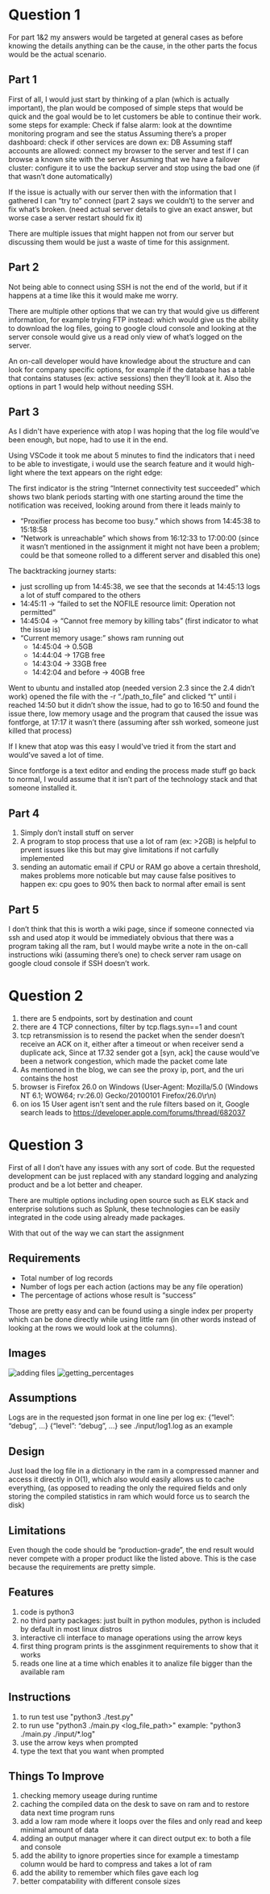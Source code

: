 # Question 1
For part 1&2 my answers would be targeted at general cases as before knowing the details anything can be the cause, in the other parts the focus would be the actual scenario.

## Part 1
First of all, I would just start by thinking of a plan (which is actually important), the plan would be composed of simple steps that would be quick and the goal would be to let customers be able to continue their work. some steps for example:
Check if false alarm: look at the downtime monitoring program and see the status
Assuming there’s a proper dashboard: check if other services are down ex: DB
Assuming staff accounts are allowed: connect my browser to the server and test if I can browse a known site with the server
Assuming that we have a failover cluster: configure it to use the backup server and stop using the bad one (if that wasn’t done automatically)

If the issue is actually with our server then with the information that I gathered I can “try to” connect (part 2 says we couldn’t) to the server and fix what’s broken. (need actual server details to give an exact answer, but worse case a server restart should fix it)

There are multiple issues that might happen not from our server but discussing them would be just a waste of time for this assignment.

## Part 2
Not being able to connect using SSH is not the end of the world, but if it happens at a time like this it would make me worry.

There are multiple other options that we can try that would give us different information, for example trying FTP instead: which would give us the ability to download the log files, going to google cloud console and looking at the server console would give us a read only view of what’s logged on the server.

An on-call developer would have knowledge about the structure and can look for company specific options, for example if the database has a table that contains statuses (ex: active sessions) then they’ll look at it. Also the options in part 1 would help without needing SSH.

## Part 3
As I didn't have experience with atop I was hoping that the log file would’ve been enough, but nope, had to use it in the end.

Using VSCode it took me about 5 minutes to find the indicators that i need to be able to investigate, i would use the search feature and it would high-light where the text appears on the right edge:

The first indicator is the string “Internet connectivity test succeeded” which shows two blank periods starting with one starting around the time the notification was received, looking around from there it leads mainly to
* “Proxifier process has become too busy.” which shows from 14:45:38 to 15:18:58
* “Network is unreachable” which shows from 16:12:33 to 17:00:00 (since it wasn’t mentioned in the assignment it might not have been a problem; could be that someone rolled to a different server and disabled this one)

The backtracking journey starts: 
* just scrolling up from 14:45:38, we see that the seconds at 14:45:13 logs a lot of stuff compared to the others
* 14:45:11 -> “failed to set the NOFILE resource limit: Operation not permitted”
* 14:45:04 -> “Cannot free memory by killing tabs” (first indicator to what the issue is)
* “Current memory usage:” shows ram running out
  * 14:45:04 -> 0.5GB
  * 14:44:04 -> 17GB free
  * 14:43:04 -> 33GB free
  * 14:42:04 and before -> 40GB free

Went to ubuntu and installed atop (needed version 2.3 since the 2.4 didn’t work) opened the file with the -r “./path_to_file” and clicked “t” until i reached 14:50 but it didn’t show the issue, had to go to 16:50 and found the issue there, low memory usage and the program that caused the issue was fontforge, at 17:17 it wasn’t there (assuming after ssh worked, someone just killed that process)

If I knew that atop was this easy I would've tried it from the start and would’ve saved a lot of time.

Since fontforge is a text editor and ending the process made stuff go back to normal, I would assume that it isn’t part of the technology stack and that someone installed it.

## Part 4
1. Simply don’t install stuff on server
2. A program to stop process that use a lot of ram (ex: >2GB) is helpful to prvent issues like this but may give limitations if not carfully implemented
3. sending an automatic email if CPU or RAM go above a certain threshold, makes problems more noticable but may cause false positives to happen ex: cpu goes to 90% then back to normal after email is sent

## Part 5
I don’t think that this is worth a wiki page, since if someone connected via ssh and used atop it would be immediately obvious that there was a program taking all the ram, but I would maybe write a note in the on-call instructions wiki (assuming there’s one) to check server ram usage on google cloud console if SSH doesn’t work.

# Question 2

1. there are 5 endpoints, sort by destination and count
2. there are 4 TCP connections, filter by tcp.flags.syn==1 and count
3. tcp retransmission is to resend the packet when the sender doesn’t receive an ACK on it, either after a timeout or when receiver send a duplicate ack, Since at 17.32 sender got a [syn, ack] the cause would’ve been a network congestion, which made the packet come late
4. As mentioned in the blog, we can see the proxy ip, port, and the uri contains the host
5. browser is Firefox 26.0 on Windows (User-Agent: Mozilla/5.0 (Windows NT 6.1; WOW64; rv:26.0) Gecko/20100101 Firefox/26.0\r\n)
6. on ios 15 User agent isn’t sent and the rule filters based on it, Google search leads to https://developer.apple.com/forums/thread/682037

# Question 3
First of all I don’t have any issues with any sort of code. But the requested development can be just replaced with any standard logging and analyzing product and be a lot better and cheaper.

There are multiple options including open source such as ELK stack and enterprise solutions such as Splunk, these technologies can be easily integrated in the code using already made packages.

With that out of the way we can start the assignment
## Requirements
* Total number of log records 
* Number of logs per each action (actions may be any file operation) 
* The percentage of actions whose result is “success”

Those are pretty easy and can be found using a single index per property which can be done directly while using little ram (in other words instead of looking at the rows we would look at the columns).

## Images
![adding files](./images/example_add_file.png)
![getting_percentages](./images/example_get_percentage.png)

## Assumptions
Logs are in the requested json format in one line per log ex:
{“level”: “debug”, ...}
{“level”: “debug”, ...}
see ./input/log1.log as an example

## Design
Just load the log file in a dictionary in the ram in a compressed manner and access it directly in O(1), which also would easily allows us to cache everything, (as opposed to reading the only the required fields and only storing the compiled statistics in ram which would force us to search the disk)

## Limitations
Even though the code should be “production-grade”, the end result would never compete with a proper product like the listed above. This is the case because the requirements are pretty simple.

## Features
1. code is python3
2. no third party packages: just built in python modules, python is included by default in most linux distros
3. interactive cli interface to manage operations using the arrow keys
4. first thing program prints is the assginment requirements to show that it works
5. reads one line at a time which enables it to analize file bigger than the available ram

## Instructions
1. to run test use "python3 ./test.py"
2. to run use "python3 ./main.py <log_file_path>" example: "python3 ./main.py ./input/*.log"
3. use the arrow keys when prompted
4. type the text that you want when prompted

## Things To Improve
1. checking memory useage during runtime
2. caching the compiled data on the desk to save on ram and to restore data next time program runs
3. add a low ram mode where it loops over the files and only read and keep minimal amount of data
4. adding an output manager where it can direct output ex: to both a file and console
5. add the ability to ignore properties since for example a timestamp column would be hard to compress and takes a lot of ram
6. add the ability to remember which files gave each log
7. better compatability with different console sizes
